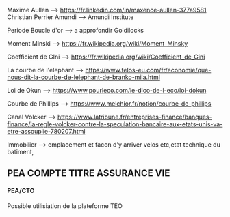 Maxime Aullen --> https://fr.linkedin.com/in/maxence-aullen-377a9581
Christian Perrier Amundi --> Amundi Institute 


Periode Boucle d'or --> a approfondir Goldilocks

Moment Minski  --> https://fr.wikipedia.org/wiki/Moment_Minsky

Coefficient de GIni --> https://fr.wikipedia.org/wiki/Coefficient_de_Gini

La courbe de l'elephant --> https://www.telos-eu.com/fr/economie/que-nous-dit-la-courbe-de-lelephant-de-branko-mila.html

Loi de Okun --> https://www.pourleco.com/le-dico-de-l-eco/loi-dokun


Courbe de Phillips --> https://www.melchior.fr/notion/courbe-de-phillips

Canal Volcker --> https://www.latribune.fr/entreprises-finance/banques-finance/la-regle-volcker-contre-la-speculation-bancaire-aux-etats-unis-va-etre-assouplie-780207.html

Immobilier --> emplacement et facon d'y arriver velos etc,etat technique du batiment, 



## PEA COMPTE TITRE ASSURANCE VIE 


#### PEA/CTO

Possible utilisiation de la plateforme TEO


